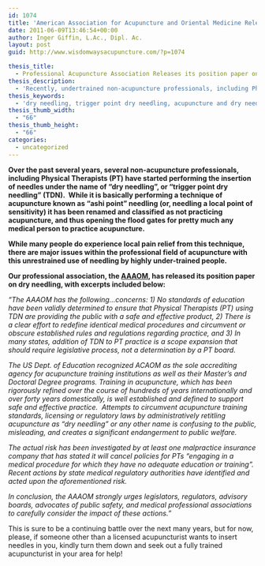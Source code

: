 ```yaml
---
id: 1074
title: 'American Association for Acupuncture and Oriental Medicine Releases it&#8217;s Position on &#8220;Dry Needling&#8221;'
date: 2011-06-09T13:46:54+00:00
author: Inger Giffin, L.Ac., Dipl. Ac.
layout: post
guid: http://www.wisdomwaysacupuncture.com/?p=1074

thesis_title:
  - Professional Acupuncture Association Releases its position paper on Dry Needling
thesis_description:
  - 'Recently, undertrained non-acupuncture professionals, including Physical Therapists (PT) have started doing acupuncture under the name of "dry needling".  '
thesis_keywords:
  - 'dry needling, trigger point dry needling, acupuncture and dry needling, '
thesis_thumb_width:
  - "66"
thesis_thumb_height:
  - "66"
categories:
  - uncategorized
---
```

**Over the past several years, several non-acupuncture professionals, including Physical Therapists (PT) have started performing the insertion of needles under the name of &#8220;dry needling&#8221;, or &#8220;trigger point dry needling&#8221; (TDN).  While it is basically performing a technique of acupuncture known as &#8220;ashi point&#8221; needling (or, needling a local point of sensitivity) it has been renamed and classified as not practicing acupuncture, and thus opening the flood gates for pretty much any medical person to practice acupuncture.** 

**While many people do experience local pain relief from this technique, there are major issues within the professional field of acupuncture with this unrestrained use of needling by highly under-trained people.** 

**Our professional association, the <a title="American Association of Acupuncture and Oriental Medicine" href="http://www.aaaomonline.org/" target="_blank" rel="noopener">AAAOM</a>, has released its position paper on dry needling, with excerpts included below:** 

_&#8220;The AAAOM has the following&#8230;concerns: 1) No standards of education have been validly determined to ensure that Physical Therapists (PT) using TDN are providing the public with a safe and effective product, 2) There is a clear effort to redefine identical medical procedures and circumvent or obscure established rules and regulations regarding practice, and 3) In many states, addition of TDN to PT practice is a scope expansion that should require legislative process, not a determination by a PT board._ 

_The US Dept. of Education recognized ACAOM as the sole accrediting agency for acupuncture training institutions as well as their Master&#8217;s and Doctoral Degree programs. Training in acupuncture, which has been rigorously refined over the course of hundreds of years internationally and over forty years domestically, is well established and defined to support safe and effective practice.  Attempts to circumvent acupuncture training standards, licensing or regulatory laws by administratively retitling acupuncture as &#8220;dry needling&#8221; or any other name is confusing to the public, misleading, and creates a significant endangerment to public welfare._ 

_The actual risk has been investigated by at least one malpractice insurance company that has stated it will cancel policies for PTs &#8220;engaging in a medical procedure for which they have no adequate education or training&#8221;.  Recent actions by state medical regulatory authorities have identified and acted upon the aforementioned risk._ 

_In conclusion, the AAAOM strongly urges legislators, regulators, advisory boards, advocates of public safety, and medical professional associations to carefully consider the impact of these actions.&#8221;_

This is sure to be a continuing battle over the next many years, but for now, please, if someone other than a licensed acupuncturist wants to insert needles in you, kindly turn them down and seek out a fully trained acupuncturist in your area for help!